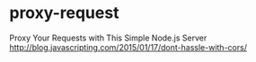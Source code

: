 # proxy-request
Proxy Your Requests with This Simple Node.js Server 
http://blog.javascripting.com/2015/01/17/dont-hassle-with-cors/
